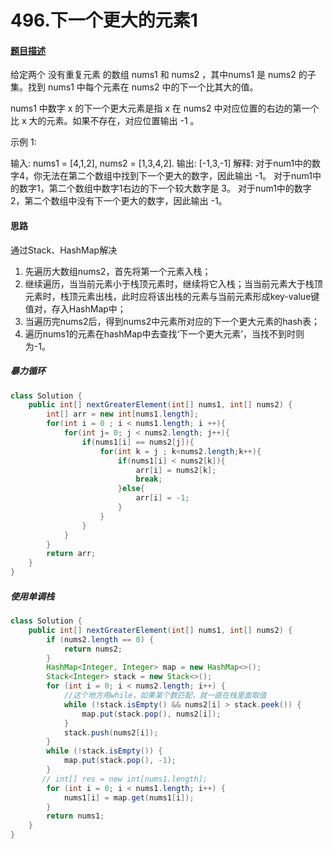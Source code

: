 # 496.下一个更大的元素1


#### [题目描述](https://leetcode-cn.com/problems/next-greater-element-i/)

给定两个 没有重复元素 的数组 nums1 和 nums2 ，其中nums1 是 nums2 的子集。找到 nums1 中每个元素在 nums2 中的下一个比其大的值。

nums1 中数字 x 的下一个更大元素是指 x 在 nums2 中对应位置的右边的第一个比 x 大的元素。如果不存在，对应位置输出 -1 。

示例 1:

输入: nums1 = [4,1,2], nums2 = [1,3,4,2].
输出: [-1,3,-1]
解释:
    对于num1中的数字4，你无法在第二个数组中找到下一个更大的数字，因此输出 -1。
    对于num1中的数字1，第二个数组中数字1右边的下一个较大数字是 3。
    对于num1中的数字2，第二个数组中没有下一个更大的数字，因此输出 -1。

#### 思路
通过Stack、HashMap解决

1. 先遍历大数组nums2，首先将第一个元素入栈；
2. 继续遍历，当当前元素小于栈顶元素时，继续将它入栈；当当前元素大于栈顶元素时，栈顶元素出栈，此时应将该出栈的元素与当前元素形成key-value键值对，存入HashMap中；
3. 当遍历完nums2后，得到nums2中元素所对应的下一个更大元素的hash表；
4. 遍历nums1的元素在hashMap中去查找‘下一个更大元素’，当找不到时则为-1。



##### 暴力循环

```java
class Solution {
    public int[] nextGreaterElement(int[] nums1, int[] nums2) {
        int[] arr = new int[nums1.length];
        for(int i = 0 ; i < nums1.length; i ++){
            for(int j= 0; j < nums2.length; j++){
                if(nums1[i] == nums2[j]){
                    for(int k = j ; k<nums2.length;k++){
                        if(nums1[i] < nums2[k]){
                            arr[i] = nums2[k];
                            break;
                        }else{
                            arr[i] = -1;
                        }
                    }
                }
            }
        }
        return arr;
    }
}
```

##### 使用单调栈

```java
class Solution {
    public int[] nextGreaterElement(int[] nums1, int[] nums2) {
        if (nums2.length == 0) {
            return nums2;
        }
        HashMap<Integer, Integer> map = new HashMap<>();
        Stack<Integer> stack = new Stack<>();
        for (int i = 0; i < nums2.length; i++) {
         	//这个地方用while，如果某个数匹配，就一直在栈里面取值
            while (!stack.isEmpty() && nums2[i] > stack.peek()) {
                map.put(stack.pop(), nums2[i]);
            }
            stack.push(nums2[i]);
        }
        while (!stack.isEmpty()) {
            map.put(stack.pop(), -1);
        }
       // int[] res = new int[nums1.length];
        for (int i = 0; i < nums1.length; i++) {
            nums1[i] = map.get(nums1[i]);
        }
        return nums1;
    }
}

```